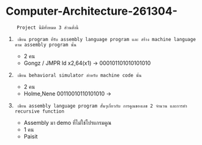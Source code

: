 # Computer-Architecture-261304-
        Project นี้มีทั้งหมด 3 ส่วนดั้งนี้
1.      เขียน program ที่รับ assembly language program และ สร้าง machine language ตาม assembly program นั้น
    - 2 คน
    - Gongz / JMPR
    ld x2,64(x1) -> 000101101010101010
2.      เขียน behavioral simulator สำหรับ machine code นั้น
    - 2 คน
    - Holme,Nene
    00110010110101010 -> 
3.      เขียน assembly language program สั้นๆเกี่ยวกับ การคูณของเลข 2 จำนวน และการทำ recursive function
    - Assembly มา demo ที่ไม่ใช่โปรแกรมคูณ 
    - 1 คน
    - Paisit